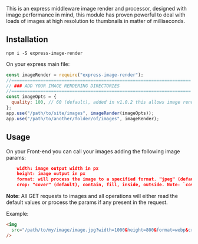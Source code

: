 This is an express middleware image render and processor, designed with image performance in mind, this module has proven powerful to deal with loads of images at high resolution to thumbnails in matter of milliseconds.

## Installation

`npm i -S express-image-render`

On your express main file:

```javascript
const imageRender = require("express-image-render");
//====================================================================
// ### ADD YOUR IMAGE RENDERING DIRECTORIES
//====================================================================
const imageOpts = {
  quality: 100, // 60 (default), added in v1.0.2 this allows image render quality output control min 1 max 100
};
app.use("/path/to/site/images", imageRender(imageOpts));
app.use("/path/to/another/folder/of/images", imageRender);
```

## Usage

On your Front-end you can call your images adding the following image params:

```json
    width: image output width in px
    height: image output in px
    format: will process the image to a specified format. "jpeg" (default), png, webp, git, tiff, avif, heif, raw, tile
    crop: "cover" (default), contain, fill, inside, outside. Note: `cover and contain will center image`
```

**Note**: All GET requests to images and all operations will either read the default values or process the params if any present in the request.

Example:

```html
<img
  src="/path/to/my/image/image.jpg?width=1000&height=800&format=webp&crop=cover"
/>
```
